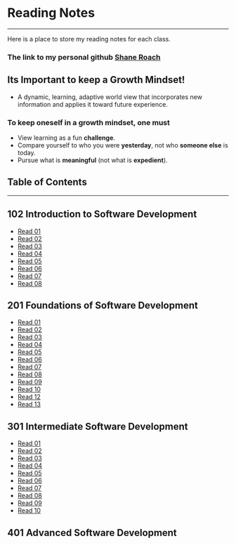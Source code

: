 # Reading Notes

---
Here is a place to store my reading notes for each class.

### The link to my personal github [Shane Roach](https://github.com/Shane-Patrick-Roach)


## Its Important to keep a Growth Mindset!

* A dynamic, learning, adaptive world view that incorporates new information and applies it toward future experience.

### To keep oneself in a **growth mindset**, one must

* View learning as a fun **challenge**.
* Compare yourself to who you were **yesterday**, not who **someone else** is today.
* Pursue what is **meaningful** (not what is **expedient**).


## Table of Contents
---
## 102 Introduction to Software Development

- [Read 01](102/readingnotes01.md)
- [Read 02](102/readingnotes02.md)
- [Read 03](102/readingnotes03.md)
- [Read 04](102/readingnotes04.md)
- [Read 05](102/readingnotes05.md)
- [Read 06](102/readingnotes06.md)
- [Read 07](102/readingnotes07.md)
- [Read 08](102/readingnotes08.md)


## 201 Foundations of Software Development

- [Read 01](201/class-01.md)
- [Read 02](201/class-02.md)
- [Read 03](201/class-03.md)
- [Read 04](201/class-04.md)
- [Read 05](201/class-05.md)
- [Read 06](201/class-06.md)
- [Read 07](201/class-07.md)
- [Read 08](201/class-08.md)
- [Read 09](201/class-09.md)
- [Read 10](201/class-10.md)
- [Read 12](201/class-12.md)
- [Read 13](201/class-13.md)


##  301 Intermediate Software Development
- [Read 01](301/read01.md)
- [Read 02](301/read02.md)
- [Read 03](301/read03.md)
- [Read 04](301/read04.md)
- [Read 05](301/read05.md)
- [Read 06](301/read06.md)
- [Read 07](301/read07.md)
- [Read 08](301/read08.md)
- [Read 09](301/read09.md)
- [Read 10](301/read10.md)


## 401 Advanced Software Development
